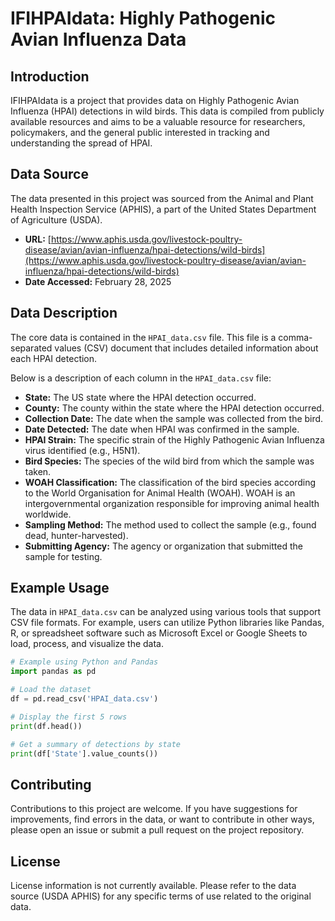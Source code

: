 # IFIHPAIdata: Highly Pathogenic Avian Influenza Data

## Introduction

IFIHPAIdata is a project that provides data on Highly Pathogenic Avian Influenza (HPAI) detections in wild birds. This data is compiled from publicly available resources and aims to be a valuable resource for researchers, policymakers, and the general public interested in tracking and understanding the spread of HPAI.

## Data Source

The data presented in this project was sourced from the Animal and Plant Health Inspection Service (APHIS), a part of the United States Department of Agriculture (USDA).

- **URL:** [https://www.aphis.usda.gov/livestock-poultry-disease/avian/avian-influenza/hpai-detections/wild-birds](https://www.aphis.usda.gov/livestock-poultry-disease/avian/avian-influenza/hpai-detections/wild-birds)
- **Date Accessed:** February 28, 2025

## Data Description

The core data is contained in the `HPAI_data.csv` file. This file is a comma-separated values (CSV) document that includes detailed information about each HPAI detection.

Below is a description of each column in the `HPAI_data.csv` file:

- **State:** The US state where the HPAI detection occurred.
- **County:** The county within the state where the HPAI detection occurred.
- **Collection Date:** The date when the sample was collected from the bird.
- **Date Detected:** The date when HPAI was confirmed in the sample.
- **HPAI Strain:** The specific strain of the Highly Pathogenic Avian Influenza virus identified (e.g., H5N1).
- **Bird Species:** The species of the wild bird from which the sample was taken.
- **WOAH Classification:** The classification of the bird species according to the World Organisation for Animal Health (WOAH). WOAH is an intergovernmental organization responsible for improving animal health worldwide.
- **Sampling Method:** The method used to collect the sample (e.g., found dead, hunter-harvested).
- **Submitting Agency:** The agency or organization that submitted the sample for testing.

## Example Usage

The data in `HPAI_data.csv` can be analyzed using various tools that support CSV file formats. For example, users can utilize Python libraries like Pandas, R, or spreadsheet software such as Microsoft Excel or Google Sheets to load, process, and visualize the data.

```python
# Example using Python and Pandas
import pandas as pd

# Load the dataset
df = pd.read_csv('HPAI_data.csv')

# Display the first 5 rows
print(df.head())

# Get a summary of detections by state
print(df['State'].value_counts())
```

## Contributing

Contributions to this project are welcome. If you have suggestions for improvements, find errors in the data, or want to contribute in other ways, please open an issue or submit a pull request on the project repository.

## License

License information is not currently available. Please refer to the data source (USDA APHIS) for any specific terms of use related to the original data.
